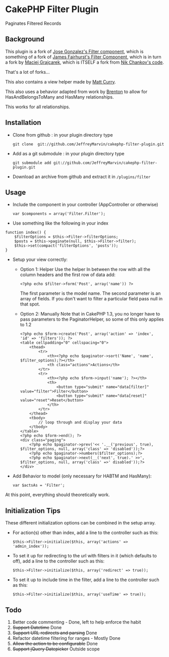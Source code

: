 # CakePHP Filter Plugin
Paginates Filtered Records

## Background
This plugin is a fork of [Jose Gonzalez's Filter component](http://github.com/josegonzalez/cakephp-filter-component), which is something of a fork of [James Fairhurst's Filter Component](http://www.jamesfairhurst.co.uk/posts/view/cakephp_filter_component/), which is in turn a fork by [Maciej Grajcarek](http://blog.uplevel.pl/index.php/2008/06/cakephp-12-filter-component/), which is ITSELF a fork from [Nik Chankov's code](http://nik.chankov.net/2008/03/01/filtering-component-for-your-tables/).

That's a lot of forks...

This also contains a view helper made by [Matt Curry](http://github.com/mcurry/cakephp-filter-component).

This also uses a behavior adapted from work by [Brenton](http://bakery.cakephp.org/articles/view/habtm-searching) to allow for HasAndBelongsToMany and HasMany relationships.

This works for all relationships.

## Installation
- Clone from github : in your plugin directory type

	`git clone  git://github.com/JeffreyMarvin/cakephp-filter-plugin.git`

- Add as a git submodule : in your plugin directory type

	`git submodule add git://github.com/JeffreyMarvin/cakephp-filter-plugin.git`

- Download an archive from github and extract it in `/plugins/filter`

## Usage
- Include the component in your controller (AppController or otherwise)

	`var $components = array('Filter.Filter');`

- Use something like the following in your index
<pre><code>function index() {
	$filterOptions = $this->Filter->filterOptions;
	$posts = $this->paginate(null, $this->Filter->filter);
	$this->set(compact('filterOptions', 'posts'));
}</pre></code>
- Setup your view correctly:
  - Option 1: Helper
	Use the helper In between the row with all the column headers and the first row of data add: 

	`<?php echo $filter->form('Post', array('name')) ?>`

	The first parameter is the model name. 
	The second parameter is an array of fields. 
	If you don't want to filter a particular field pass null in that spot.

  - Option 2: Manually
	Note that in CakePHP 1.3, you no longer have to pass parameters to the PaginatorHelper, so some of this only applies to 1.2

		<?php echo $form->create('Post', array('action' => 'index', 'id' => 'filters')); ?>
		<table cellpadding="0" cellspacing="0">
			<thead>
				<tr>
					<th><?php echo $paginator->sort('Name', 'name', $filter_options);?></th>
					<th class="actions">Actions</th>
				</tr>
				<tr>
					<th><?php echo $form->input('name'); ?></th>
					<th>
						<button type="submit" name="data[filter]" value="filter">Filter</button>
						<button type="submit" name="data[reset]" value="reset">Reset</button>
					</th>
				</tr>
			</thead>
			<tbody>
				// loop through and display your data
			</tbody>
		</table>
		<?php echo $form->end(); ?>
		<div class="paging">
			<?php echo $paginator->prev('<< '.__('previous', true), $filter_options, null, array('class' => 'disabled'));?>
			<?php echo $paginator->numbers($filter_options);?>
			<?php echo $paginator->next(__('next', true).' >>', $filter_options, null, array('class' =>' disabled'));?>
		</div>
- Add Behavior to model (only necessary for HABTM and HasMany):

	`var $actsAs = 'Filter';`

At this point, everything should theoretically work.


## Initialization Tips
These different initialization options can be combined in the setup array.

- For action(s) other than index, add a line to the controller such as this:

	`$this->Filter->initialize($this, array('actions' => 'admin_index'));`

- To set it up for redirecting to the url with filters in it (which defaults to off), add a line to the controller such as this:

	`$this->Filter->initialize($this, array('redirect' => true));`

- To set it up to include time in the filter, add a line to the controller such as this:

	`$this->Filter->initialize($this, array('useTime' => true));`

## Todo
1. Better code commenting - Done, left to help enforce the habit
2. <del>Support Datetime</del> Done
3. <del>Support URL redirects and parsing</del> Done
4. Refactor datetime filtering for ranges - Mostly Done
5. <del>Allow the action to be configurable</del> Done
6. <del>Support jQuery Datepicker</del> Outside scope